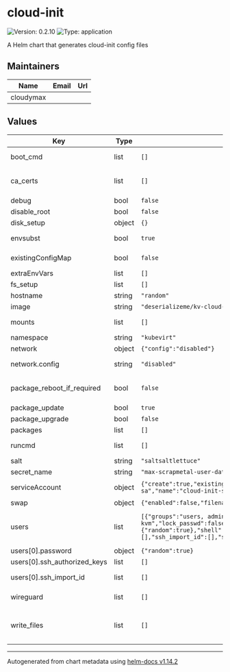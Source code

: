 # cloud-init

![Version: 0.2.10](https://img.shields.io/badge/Version-0.2.10-informational?style=flat-square) ![Type: application](https://img.shields.io/badge/Type-application-informational?style=flat-square)

A Helm chart that generates cloud-init config files

## Maintainers

| Name | Email | Url |
| ---- | ------ | --- |
| cloudymax |  |  |

## Values

| Key | Type | Default | Description |
|-----|------|---------|-------------|
| boot_cmd | list | `[]` | Run arbitrary commands early in the boot process See https://cloudinit.readthedocs.io/en/latest/reference/modules.html#bootcmd |
| ca_certs | list | `[]` | Add CA certificates See https://cloudinit.readthedocs.io/en/latest/reference/modules.html#ca-certificates |
| debug | bool | `false` | when enabled job sleeps to allow user to exec into the container |
| disable_root | bool | `false` | Disable root login over ssh |
| disk_setup | object | `{}` |  |
| envsubst | bool | `true` | Run envsubst against bootcmd and runcmd fields at the beginning of templating Not an official part of cloid-init |
| existingConfigMap | bool | `false` | Dont recreate script configmap. Set to true when keeping multiple cloud-init secrets in the same namespace |
| extraEnvVars | list | `[]` |  |
| fs_setup | list | `[]` |  |
| hostname | string | `"random"` | virtual-machine hostname |
| image | string | `"deserializeme/kv-cloud-init:v0.0.1"` | image version |
| mounts | list | `[]` | Set up mount points. mounts contains a list of lists. The inner list contains entries for an /etc/fstab line |
| namespace | string | `"kubevirt"` | namespace in which to create resources |
| network | object | `{"config":"disabled"}` | networking options |
| network.config | string | `"disabled"` | disable cloud-init’s network configuration capability and rely on other methods such as embedded configuration or other customisations. |
| package_reboot_if_required | bool | `false` | Update, upgrade, and install packages See https://cloudinit.readthedocs.io/en/latest/reference/modules.html#package-update-upgrade-install |
| package_update | bool | `true` |  |
| package_upgrade | bool | `false` |  |
| packages | list | `[]` |  |
| runcmd | list | `[]` | Run arbitrary commands See https://cloudinit.readthedocs.io/en/latest/reference/modules.html#runcmd |
| salt | string | `"saltsaltlettuce"` | salt used for password generation |
| secret_name | string | `"max-scrapmetal-user-data"` | name of secret in which to save the user-data file |
| serviceAccount | object | `{"create":true,"existingServiceAccountName":"cloud-init-sa","name":"cloud-init-sa"}` | Choose weather to create a service-account or not. Once a SA has been created you should set this to false on subsequent runs. |
| swap | object | `{"enabled":false,"filename":"/swapfile","maxsize":"1G","size":"1G"}` | creates a swap file using human-readable values. |
| users | list | `[{"groups":"users, admin, docker, sudo, kvm","lock_passwd":false,"name":"pool","password":{"random":true},"shell":"/bin/bash","ssh_authorized_keys":[],"ssh_import_id":[],"sudo":"ALL=(ALL) NOPASSWD:ALL"}]` | user configuration options See https://cloudinit.readthedocs.io/en/latest/reference/modules.html#users-and-groups do NOT use 'admin' as username - it conflicts with multiele cloud-images |
| users[0].password | object | `{"random":true}` | set user password from existing secret or generate random |
| users[0].ssh_authorized_keys | list | `[]` | provider user ssh pub key as plaintext |
| users[0].ssh_import_id | list | `[]` | import user ssh public keys from github, gitlab, or launchpad See https://cloudinit.readthedocs.io/en/latest/reference/modules.html#ssh |
| wireguard | list | `[]` | add wireguard configuration from existing secret or as plain-text See https://cloudinit.readthedocs.io/en/latest/reference/modules.html#wireguard |
| write_files | list | `[]` | Write arbitrary files to disk. Files my be provided as plain-text or downloaded from a url See https://cloudinit.readthedocs.io/en/latest/reference/modules.html#write-files |

----------------------------------------------
Autogenerated from chart metadata using [helm-docs v1.14.2](https://github.com/norwoodj/helm-docs/releases/v1.14.2)
